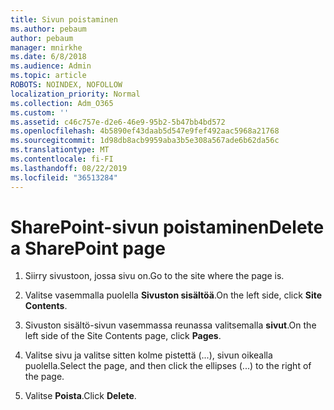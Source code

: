 ```yaml
---
title: Sivun poistaminen
ms.author: pebaum
author: pebaum
manager: mnirkhe
ms.date: 6/8/2018
ms.audience: Admin
ms.topic: article
ROBOTS: NOINDEX, NOFOLLOW
localization_priority: Normal
ms.collection: Adm_O365
ms.custom: ''
ms.assetid: c46c757e-d2e6-46e9-95b2-5b47bb4bd572
ms.openlocfilehash: 4b5890ef43daab5d547e9fef492aac5968a21768
ms.sourcegitcommit: 1d98db8acb9959aba3b5e308a567ade6b62da56c
ms.translationtype: MT
ms.contentlocale: fi-FI
ms.lasthandoff: 08/22/2019
ms.locfileid: "36513284"
---
```

# <a name="delete-a-sharepoint-page"></a><span data-ttu-id="1810c-102">SharePoint-sivun poistaminen</span><span class="sxs-lookup"><span data-stu-id="1810c-102">Delete a SharePoint page</span></span>

1. <span data-ttu-id="1810c-103">Siirry sivustoon, jossa sivu on.</span><span class="sxs-lookup"><span data-stu-id="1810c-103">Go to the site where the page is.</span></span>
    
2. <span data-ttu-id="1810c-104">Valitse vasemmalla puolella **Sivuston sisältöä**.</span><span class="sxs-lookup"><span data-stu-id="1810c-104">On the left side, click **Site Contents**.</span></span>
    
3. <span data-ttu-id="1810c-105">Sivuston sisältö-sivun vasemmassa reunassa valitsemalla **sivut**.</span><span class="sxs-lookup"><span data-stu-id="1810c-105">On the left side of the Site Contents page, click **Pages**.</span></span>
    
4. <span data-ttu-id="1810c-106">Valitse sivu ja valitse sitten kolme pistettä (...), sivun oikealla puolella.</span><span class="sxs-lookup"><span data-stu-id="1810c-106">Select the page, and then click the ellipses (...) to the right of the page.</span></span>
    
5. <span data-ttu-id="1810c-107">Valitse **Poista**.</span><span class="sxs-lookup"><span data-stu-id="1810c-107">Click **Delete**.</span></span>
    

